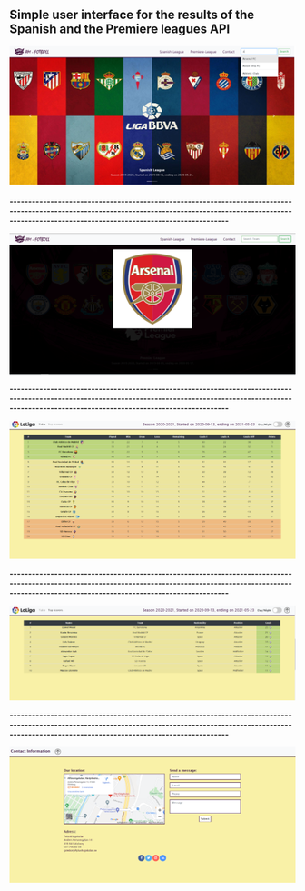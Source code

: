 

## Simple user interface for the results of the Spanish and the Premiere leagues API





![](./Images/Readme/SL.png)



**-------------------------------------------------------------------------------------------------------------------------------------------------------------------------------------------------------------------**



![](./Images/Readme/SS.png)



**-------------------------------------------------------------------------------------------------------------------------------------------------------------------------------------------------------------------**





![](./Images/Readme/SLT.png)



**-------------------------------------------------------------------------------------------------------------------------------------------------------------------------------------------------------------------**





![](./Images/Readme/SLTS.png)



**-------------------------------------------------------------------------------------------------------------------------------------------------------------------------------------------------------------------**



![](./Images/Readme/CP.png)

